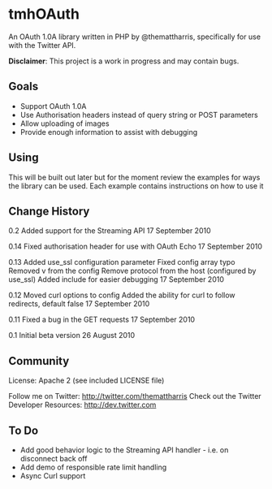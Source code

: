 # tmhOAuth

An OAuth 1.0A library written in PHP by @themattharris, specifically for use
with the Twitter API.

**Disclaimer**: This project is a work in progress and may contain bugs.

## Goals

- Support OAuth 1.0A
- Use Authorisation headers instead of query string or POST parameters
- Allow uploading of images
- Provide enough information to assist with debugging

## Using

This will be built out later but for the moment review the examples for ways
the library can be used. Each example contains instructions on how to use it

## Change History
0.2   Added support for the Streaming API
      17 September 2010
      
0.14  Fixed authorisation header for use with OAuth Echo
      17 September 2010

0.13  Added use_ssl configuration parameter
      Fixed config array typo
      Removed v from the config
      Remove protocol from the host (configured by use_ssl)
      Added include for easier debugging
      17 September 2010

0.12  Moved curl options to config
      Added the ability for curl to follow redirects, default false
      17 September 2010

0.11  Fixed a bug in the GET requests
      17 September 2010

0.1   Initial beta version
      26 August 2010

## Community

License: Apache 2 (see included LICENSE file)

Follow me on Twitter: <http://twitter.com/themattharris>
Check out the Twitter Developer Resources: <http://dev.twitter.com>

## To Do

- Add good behavior logic to the Streaming API handler - i.e. on disconnect back off
- Add demo of responsible rate limit handling
- Async Curl support